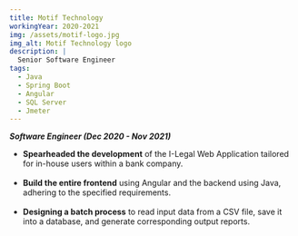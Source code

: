 ```yaml
---
title: Motif Technology
workingYear: 2020-2021
img: /assets/motif-logo.jpg
img_alt: Motif Technology logo
description: |
  Senior Software Engineer
tags:
  - Java
  - Spring Boot
  - Angular
  - SQL Server
  - Jmeter
---
```


**_Software Engineer (Dec 2020 - Nov 2021)_**

- **Spearheaded the development** of the I-Legal Web Application tailored for in-house users within a bank company.
  <br></br>
- **Build the entire frontend** using Angular and the backend using Java, adhering to the specified requirements.
  <br></br>
- **Designing a batch process** to read input data from a CSV file, save it into a database, and generate corresponding output reports.

